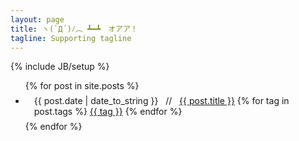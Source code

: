 ```yaml
---
layout: page
title: ヽ(`Д´)ﾉ︵ ┻━┻　オアア！
tagline: Supporting tagline
---
```

{% include JB/setup %}
<div class="post">
		<ul class="unstyled">
		{% for post in site.posts %}
			<li style="padding: 0.5em 1em;">
				<span>{{ post.date | date_to_string }}</span> &nbsp; // &nbsp;  
				<a href="{{ BASE_PATH }}{{ post.url }}">{{ post.title }}</a>
				<span class="pull-right">
					{% for tag in post.tags %}
						<span><a class="btn btn-mini btn-info disabled" href="index.html#{{ tag }}-ref">{{ tag }}</a></span>
					{% endfor %}
				</span>
			</li>
		{% endfor %}
		</ul>
</div>



